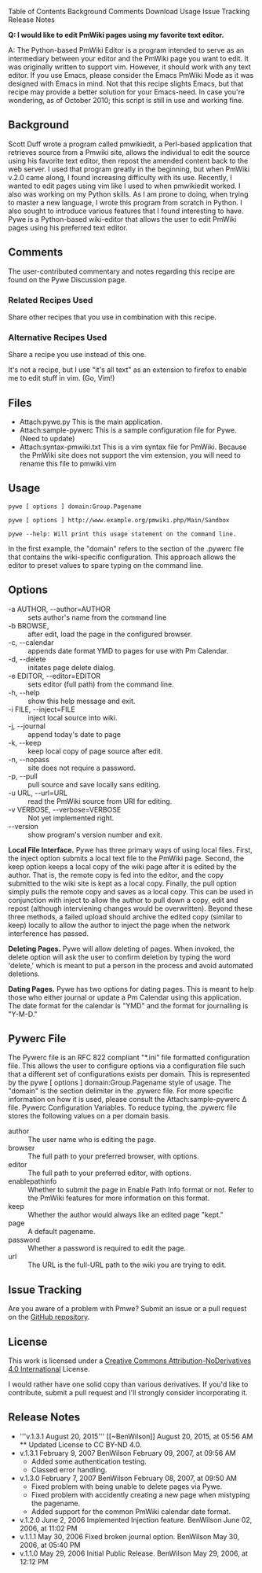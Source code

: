 Table of Contents
Background
Comments
Download
Usage
Issue Tracking
Release Notes

**Q: I would like to edit PmWiki pages using my favorite text editor.**

A: The Python-based PmWiki Editor is a program intended to serve as an intermediary between your editor and the PmWiki page you want to edit. It was originally written to support vim. However, it should work with any text editor.
If you use Emacs, please consider the Emacs PmWiki Mode as it was designed with Emacs in mind. Not that this recipe slights Emacs, but that recipe may provide a better solution for your Emacs-need.
In case you're wondering, as of October 2010; this script is still in use and working fine.

## Background

Scott Duff wrote a program called pmwikiedit, a Perl-based application that retrieves source from a Pmwiki site, allows the individual to edit the source using his favorite text editor, then repost the amended content back to the web server. I used that program greatly in the beginning, but when PmWiki v.2.0 came along, I found increasing difficulty with its use.
Recently, I wanted to edit pages using vim like I used to when pmwikiedit worked. I also was working on my Python skills. As I am prone to doing, when trying to master a new language, I wrote this program from scratch in Python. I also sought to introduce various features that I found interesting to have. Pywe is a Python-based wiki-editor that allows the user to edit PmWiki pages using his preferred text editor.

## Comments

The user-contributed commentary and notes regarding this recipe are found on the Pywe Discussion page.

### Related Recipes Used

Share other recipes that you use in combination with this recipe.

### Alternative Recipes Used

Share a recipe you use instead of this one.

It's not a recipe, but I use "it's all text" as an extension to firefox to enable me to edit stuff in vim. (Go, Vim!)

## Files

* Attach:pywe.py This is the main application.
* Attach:sample-pywerc  This is a sample configuration file for Pywe. (Need to update)
* Attach:syntax-pmwiki.txt This is a vim syntax file for PmWiki. Because the PmWiki site does not support the vim extension, you will need to rename this file to pmwiki.vim

## Usage

`pywe [ options ] domain:Group.Pagename`

`pywe [ options ] http://www.example.org/pmwiki.php/Main/Sandbox`

`pywe --help: Will print this usage statement on the command line.`

In the first example, the "domain" refers to the section of the .pywerc file that contains the wiki-specific configuration. This approach allows the editor to preset values to spare typing on the command line.

## Options

<dl>
<dt>-a AUTHOR, --author=AUTHOR</dt>
<dd>sets author's name from the command line</dd>
<dt>-b BROWSE,</dt>
<dd>after edit, load the page in the configured browser.</dd>
<dt>-c, --calendar</dt>
<dd>appends date format YMD to pages for use with Pm Calendar.</dd>
<dt>-d, --delete</dt>
<dd>initates page delete dialog.</dd>
<dt>-e EDITOR, --editor=EDITOR</dt>
<dd>sets editor (full path) from the command line.</dd>
<dt>-h, --help</dt>
<dd>show this help message and exit.</dd>
<dt>-i FILE, --inject=FILE</dt>
<dd>inject local source into wiki.</dd>
<dt>-j, --journal</dt>
<dd>append today's date to page</dd>
<dt>-k, --keep</dt>
<dd>keep local copy of page source after edit.</dd>
<dt>-n, --nopass</dt>
<dd>site does not require a password.</dd>
<dt>-p, --pull</dt>
<dd>pull source and save locally sans editing.</dd>
<dt>-u URL, --url=URL</dt>
<dd>read the PmWiki source from URI for editing.</dd>
<dt>-v VERBOSE, --verbose=VERBOSE</dt>
<dd>Not yet implemented right.</dd>
<dt>--version</dt>
<dd>show program's version number and exit.</dd>
</dl>

**Local File Interface.** Pywe has three primary ways of using local files. First, the inject option submits a local text file to the PmWiki page. Second, the keep option keeps a local copy of the wiki page after it is edited by the author. That is, the remote copy is fed into the editor, and the copy submitted to the wiki site is kept as a local copy. Finally, the pull option simply pulls the remote copy and saves as a local copy. This can be used in conjunction with inject to allow the author to pull down a copy, edit and repost (although interviening changes would be overwritten). Beyond these three methods, a failed upload should archive the edited copy (similar to keep) locally to allow the author to inject the page when the network interference has passed.

**Deleting Pages.** Pywe will allow deleting of pages. When invoked, the delete option will ask the user to confirm deletion by typing the word 'delete,' which is meant to put a person in the process and avoid automated deletions.

**Dating Pages.** Pywe has two options for dating pages. This is meant to help those who either journal or update a Pm Calendar using this application. The date format for the calendar is "YMD" and the format for journalling is "Y-M-D."

## Pywerc File

The Pywerc file is an RFC 822 compliant "*.ini" file formatted configuration file. This allows the user to configure options via a configuration file such that a different set of configurations exists per domain. This is represented by the pywe [ options ] domain:Group.Pagename style of usage. The "domain" is the section delimiter in the .pywerc file. For more specific information on how it is used, please consult the Attach:sample-pywerc Δ file.
Pywerc Configuration Variables. To reduce typing, the .pywerc file stores the following values on a per domain basis.

<dl>
<dt>author</dt>
<dd>The user name who is editing the page.</dd>
<dt>browser</dt>
<dd>The full path to your preferred browser, with options.</dd>
<dt>editor</dt>
<dd>The full path to your preferred editor, with options.</dd>
<dt>enablepathinfo</dt>
<dd>Whether to submit the page in Enable Path Info format or not. Refer to the PmWiki features for more information on this format.</dd>
<dt>keep</dt>
<dd>Whether the author would always like an edited page "kept."</dd>
<dt>page</dt>
<dd>A default pagename.</dd>
<dt>password</dt>
<dd>Whether a password is required to edit the page.</dd>
<dt>url</dt>
<dd>The URL is the full-URL path to the wiki you are trying to edit.</dd>
</dl>

## Issue Tracking

Are you aware of a problem with Pmwe? Submit an issue or a pull request on the [GitHub repository](https://github.com/Merovex/pywe).

## License

This work is licensed under a [Creative Commons Attribution-NoDerivatives 4.0 International](http://creativecommons.org/licenses/by-nd/4.0/) License.

I would rather have one solid copy than various derivatives. If you'd like to contribute, submit a pull request and I'll strongly consider incorporating it.

## Release Notes

* '''v.1.3.1 August 20, 2015''' [[~BenWilson]] August 20, 2015, at 05:56 AM 
** Updated License to CC BY-ND 4.0.
* v.1.3.1 February 9, 2007 BenWilson February 09, 2007, at 09:56 AM
   * Added some authentication testing.
   * Classed error handling.
* v.1.3.0 February 7, 2007 BenWilson February 08, 2007, at 09:50 AM
   * Fixed problem with being unable to delete pages via Pywe.
   * Fixed problem with accidently creating a new page when mistyping the pagename.
   * Added support for the common PmWiki calendar date format.
* v.1.2.0 June 2, 2006 Implemented Injection feature. BenWilson June 02, 2006, at 11:02 PM
* v.1.1.1 May 30, 2006 Fixed broken journal option. BenWilson May 30, 2006, at 05:40 PM
* v.1.1.0 May 29, 2006 Initial Public Release. BenWilson May 29, 2006, at 12:12 PM